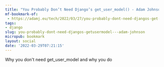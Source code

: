 ```yaml
---
title: "You Probably Don’t Need Django’s get_user_model() - Adam Johnson"
mf-bookmark-of:
 - https://adamj.eu/tech/2022/03/27/you-probably-dont-need-djangos-get-user-model/
tags:
- django
slug: you-probably-dont-need-djangos-getusermodel---adam-johnson
micropub: bookmark
layout: social
date: '2022-03-29T07:21:15'
---
```

Why you don't need get_user_model and why you do